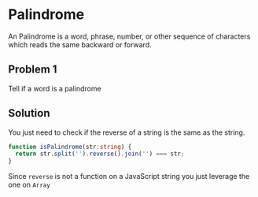 # Palindrome

An Palindrome is a word, phrase, number, or other sequence of characters which reads the same backward or forward. 

## Problem 1

Tell if a word is a palindrome

## Solution

You just need to check if the reverse of a string is the same as the string. 

```ts
function isPalindrome(str:string) {
  return str.split('').reverse().join('') === str;
}
```

Since `reverse` is not a function on a JavaScript string you just leverage the one on `Array`
